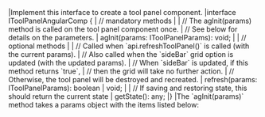 <framework-specific-section frameworks="angular">
|Implement this interface to create a tool panel component.
</framework-specific-section>

<framework-specific-section frameworks="angular">
<snippet transform={false} language="ts">
|interface IToolPanelAngularComp {
|    // mandatory methods
|
|    // The agInit(params) method is called on the tool panel component once.
|    // See below for details on the parameters.
|    agInit(params: IToolPanelParams): void;
|
|    // optional methods
|
|    // Called when `api.refreshToolPanel()` is called (with the current params).
|    // Also called when the `sideBar` grid option is updated (with the updated params).
|    // When `sideBar` is updated, if this method returns `true`,
|    // then the grid will take no further action.
|    // Otherwise, the tool panel will be destroyed and recreated.
|    refresh(params: IToolPanelParams): boolean | void;
|
|    // If saving and restoring state, this should return the current state
|    getState(): any;
|}
</snippet>
</framework-specific-section>

<framework-specific-section frameworks="angular">
|The `agInit(params)` method takes a params object with the items listed below:
</framework-specific-section>

